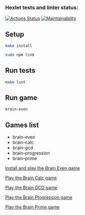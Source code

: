 ### Hexlet tests and linter status:
[![Actions Status](https://github.com/concentrator/frontend-project-lvl1/workflows/hexlet-check/badge.svg)](https://github.com/concentrator/frontend-project-lvl1/actions)
[![Maintainability](https://api.codeclimate.com/v1/badges/d1e5a3e3d6c62d79b865/maintainability)](https://codeclimate.com/github/concentrator/frontend-project-lvl1/maintainability)

## Setup

```bash
make install
```

```bash
sudo npm link
```

## Run tests

```bash
make lint
```

## Run game

```bash
brain-even
```

## Games list

- brain-even
- brain-calc
- brain-gcd
- brain-progression
- brain-prime

[Install and play the Brain Even game](https://asciinema.org/a/NG2noTZrgbzlEit3aYBOK10wm)

[Play the Brain Calc game](https://asciinema.org/a/oBwCkcfErsdl3UYEUg4cUndkm)

[Play the Brain GCD game](https://asciinema.org/a/qZ0JR2QKlhScLWay53aZ9Eg7t)

[Play the Brain Progression game](https://asciinema.org/a/WTszBbfJGIVYCGiMVIOWbYAkd)

[Play the Brain Prime game](https://asciinema.org/a/zLkgxVWmb7O1HHiuwYuwOUnrf)
